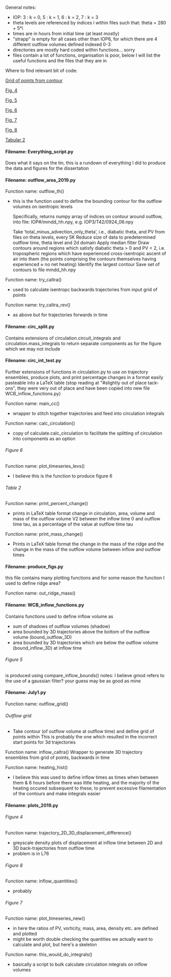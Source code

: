 General notes:
- IOP:     3 : k = 0,   5 : k = 1,    6 : k = 2,    7 : k = 3
- theta levels are referenced by indices i within files such that:
  theta = 280 + 5*i
- times are in hours from initial time (at least mostly)
- "strapp" is empty for all cases other than IOP6, for which there are 4 different outflow volumes defined indexed 0-3
- directories are mostly hard coded within functions... sorry
- files contain a lot of functions, organisation is poor, below I will list the useful functions and the files that they are in

Where to find relevant bit of code:

[Grid of points from contour](#outflow-grid)

[Fig. 4](#figure-4)

[Fig. 5](#figure-5)

[Fig. 6](#figure-6)

[Fig. 7](#figure-7)

[Fig. 8](#figure-8)

[Tabular 2](#table-2)
  
#### Filename: Everything_script.py

  Does what it says on the tin, this is a rundown of everything I did to produce the data and figures for the dissertation

#### Filename: outflow_area_2019.py

  Function name: outflow_th()
  - this is the function used to define the bounding contour for the outflow volumes on isentropic levels

    Specifically, returns numpy array of indices on contour around outflow, into file:
	  IOP#/mmdd_hh.npy,  e.g. IOP3/T42/0924_06.npy

	  Take ‘total_minus_advection_only_theta’, i.e., diabatic theta, and PV from files on theta levels, every 5K
	  Reduce size of data to predetermined outflow time, theta level and 2d domain
	  Apply median filter
	  Draw contours around regions which satisfy diabatic theta > 0 and PV < 2, i.e. tropospheric regions which have experienced cross-isentropic ascent of air into them (the points comprising the contours themselves having experienced ≈ no net heating)
	  Identify the largest contour
	  Save set of contours to file mmdd_hh.npy

  Function name: try_caltra()
  - used to calculate isentropc backwards trajectories from input grid of points
  
  Function name: try_caltra_rev()
  - as above but for trajectories forwards in time

#### Filename: circ_split.py
  
  Contains extensions of circulation.circuit_integrals and circulation.mass_integrals to return separate components as for the figure which we may not include
  
#### Filename: circ_int_test.py

  Further extensions of functions in circulation.py to use on trajectory ensembles, produce plots, and print percentage changes in a format easily pasteable into a LaTeX table
  (stop reading at "#slightly out of place tack-ons", they were very out of place and have been copied into new file WCB_inflow_functions.py)
  
  Function name: main_cc()
  - wrapper to stitch together trajectories and feed into circulation integrals
  
  Function name: calc_circulation()
  - copy of calculate.calc_circulation to facilitate the splitting of circulation into components as an option
  
###### Figure 6
  
  Function name: plot_timeseries_levs()
  - I believe this is the function to produce figure 6
  
###### Table 2
  
  Function name: print_percent_change()
  - prints in LaTeX table format change in circulation, area, volume and mass of the outflow volume V2 between the inflow time 0 and outflow time tau, 
    as a percentage of the value at outflow time tau
    
  Function name: print_mass_change()
  - Prints in LaTeX table format the change in the mass of the ridge and the change in the mass of the outflow volume between inflow and outflow times
  
#### Filename: produce_figs.py
  this file contains many plotting functions
  and for some reason the function I used to define ridge area?
  
  Function name: out_ridge_mass()
  
#### Filename: WCB_inflow_functions.py
  
  Contains functions used to define inflow volume as
  - sum of shadows of outflow volumes (shadow)
  - area bounded by 3D trajectories above the bottom of the outflow volume (bound_outflow_3D)
  - area bounded by 3D trajectories which are below the outflow volume (bound_inflow_3D)
  at inflow time
  
###### Figure 5
  
  is produced using compare_inflow_bounds()
  notes: I believe gmod refers to the use of a gaussian filter? your guess may be as good as mine
  
#### Filename: July1.py

  Function name: outflow_grid()
  
###### Outflow grid
  - Take contour (of outflow volume at outflow time) and define grid of points within
    This is probably the one which resulted in the incorrect start points for 3d trajectories
  
  Function name: inflow_caltra()
    Wrapper to generate 3D trajectory ensembles from grid of points, backwards in time
    
  Function name: heating_hist()
  - I believe this was used to define inflow times as times when between them & 6 hours before there was little heating, 
    and the majority of the heating occured subsequent to these, 
    to prevent excessive filamentation of the contours and make integrals easier
  
#### Filename: plots_2019.py

###### Figure 4
  
  Function name: trajectory_2D_3D_displacement_difference()
  - greyscale density plots of displacement at inflow time between 2D and 3D back-trajectories from outflow time
  - problem is in L76
  
###### Figure 8
  
  Function name: inflow_quantities()
  - probably
  
###### Figure 7
  
  Function name: plot_timeseries_new()
  - in here the ratios of PV, vorticity, mass, area, density etc. are defined and plotted
  - might be worth double checking the quantities we actually want to calculate and plot, but here's a skeleton
  
  Function name: this_would_do_integrals()
  - basically a script to bulk calculate circulation integrals on inflow volumes
  
  
